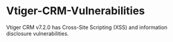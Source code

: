 # Vtiger-CRM-Vulnerabilities
Vtiger CRM v7.2.0 has Cross-Site Scripting (XSS) and information disclosure vulnerabilities.
